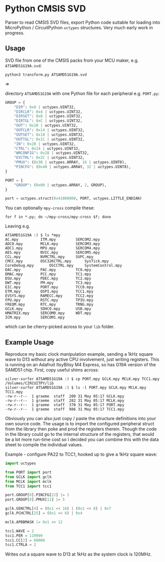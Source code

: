 # Python CMSIS SVD

Parser to read CMSIS SVD files, export Python code suitable for loading into MicroPython / CircuitPython `uctypes` structures. Very much early work in progress.

## Usage

SVD file from one of the CMSIS packs from your MCU maker, e.g. `ATSAMD51G19A.svd`:

```
python3 transform.py ATSAMD51G19A.svd
```

=>

directory `ATSAMD51G19A` with one Python file for each peripheral e.g. `PORT.py`:

```python
GROUP = {
    "DIR": 0x0 | uctypes.UINT32,
    "DIRCLR": 0x4 | uctypes.UINT32,
    "DIRSET": 0x8 | uctypes.UINT32,
    "DIRTGL": 0xC | uctypes.UINT32,
    "OUT": 0x10 | uctypes.UINT32,
    "OUTCLR": 0x14 | uctypes.UINT32,
    "OUTSET": 0x18 | uctypes.UINT32,
    "OUTTGL": 0x1C | uctypes.UINT32,
    "IN": 0x20 | uctypes.UINT32,
    "CTRL": 0x24 | uctypes.UINT32,
    "WRCONFIG": 0x28 | uctypes.UINT32,
    "EVCTRL": 0x2C | uctypes.UINT32,
    "PMUX": (0x30 | uctypes.ARRAY, 16 | uctypes.UINT8),
    "PINCFG": (0x40 | uctypes.ARRAY, 32 | uctypes.UINT8),
}

PORT = {
    "GROUP": (0x00 | uctypes.ARRAY, 2, GROUP),
}

port = uctypes.struct(0x41008000, PORT, uctypes.LITTLE_ENDIAN)
```

You can optionally `mpy-cross` compile these:

```
for f in *.py; do ~/mpy-cross/mpy-cross $f; done
```

Leaving e.g.

```
ATSAMD51G19A :) $ ls *mpy
AC.mpy			ITM.mpy			SERCOM2.mpy
ADC0.mpy		MCLK.mpy		SERCOM3.mpy
ADC1.mpy		MPU.mpy			SERCOM4.mpy
AES.mpy			NVIC.mpy		SERCOM5.mpy
CCL.mpy			NVMCTRL.mpy		SUPC.mpy
CMCC.mpy		OSC32KCTRL.mpy		SysTick.mpy
CoreDebug.mpy		OSCCTRL.mpy		SystemControl.mpy
DAC.mpy			PAC.mpy			TC0.mpy
DMAC.mpy		PCC.mpy			TC1.mpy
DSU.mpy			PDEC.mpy		TC2.mpy
DWT.mpy			PM.mpy			TC3.mpy
EIC.mpy			PORT.mpy		TCC0.mpy
ETM.mpy			QSPI.mpy		TCC1.mpy
EVSYS.mpy		RAMECC.mpy		TCC2.mpy
FPU.mpy			RSTC.mpy		TPIU.mpy
FREQM.mpy		RTC.mpy			TRNG.mpy
GCLK.mpy		SDHC0.mpy		USB.mpy
HMATRIX.mpy		SERCOM0.mpy		WDT.mpy
ICM.mpy			SERCOM1.mpy
```

which can be cherry-picked across to your `lib` folder.

## Example Usage

Reproduce my basic clock manipulation example, sending a 1kHz square wave to D13 without any active CPU involvement, just writing registers. This is running on an Adafruit ItsyBitsy M4 Express, so has G19A version of the SAMD51 chip. First, copy useful shims across:

```
silver-surfer ATSAMD51G19A :) $ cp PORT.mpy GCLK.mpy MCLK.mpy TCC1.mpy /Volumes/CIRCUITPY/lib
silver-surfer ATSAMD51G19A :) $ ls -l PORT.mpy GCLK.mpy MCLK.mpy TCC1.mpy 
-rw-r--r--  1 graeme  staff  200 31 May 05:17 GCLK.mpy
-rw-r--r--  1 graeme  staff  282 31 May 05:17 MCLK.mpy
-rw-r--r--  1 graeme  staff  370 31 May 05:17 PORT.mpy
-rw-r--r--  1 graeme  staff  986 31 May 05:17 TCC1.mpy
```

Obviously you can also just copy / paste the structure definitions into your own source code. The usage is to import the configured peripheral struct from the library then poke and prod the registers therein. Though the code in the library could go to the internal structure of the registers, that would be a lot more run-time cost so I decided you can combine this with the data sheet to compile the individual values.

Example - configure PA22 to TCC1, hooked up to give a 1kHz square wave:

```python
import uctypes

from PORT import port
from GCLK import gclk
from MCLK import mclk
from TCC1 import tcc1

port.GROUP[0].PINCFG[22] |= 1
port.GROUP[0].PMUX[11] |= 5

gclk.GENCTRL[4] = (0x1 << 16) | (0x1 << 8) | 0x7
gclk.PCHCTRL[25] = (0x1 << 6) | 0x4

mclk.APBBMASK |= 0x1 << 12

tcc1.WAVE = 2
tcc1.PER = 119999
tcc1.CC[2] = 60000
tcc1.CTRLA = 2
```

Writes out a square wave to D13 at 1kHz as the system clock is 120MHz.
